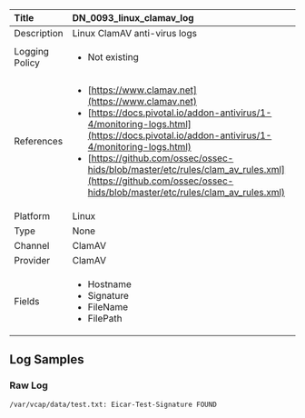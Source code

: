 | Title             | DN_0093_linux_clamav_log                                                                                                      |
|:------------------|:-----------------------------------------------------------------------------------------------------------------|
| Description       | Linux ClamAV anti-virus logs                                                                                                |
| Logging Policy    | <ul><li> Not existing </li></ul> | 
| References     		| <ul><li>[https://www.clamav.net](https://www.clamav.net)</li><li>[https://docs.pivotal.io/addon-antivirus/1-4/monitoring-logs.html](https://docs.pivotal.io/addon-antivirus/1-4/monitoring-logs.html)</li><li>[https://github.com/ossec/ossec-hids/blob/master/etc/rules/clam_av_rules.xml](https://github.com/ossec/ossec-hids/blob/master/etc/rules/clam_av_rules.xml)</li></ul>                                  |
| Platform       		| Linux   |
| Type           		| None 		| 
| Channel        		| ClamAV    |
| Provider       		| ClamAV   |
| Fields         		| <ul><li>Hostname</li><li>Signature</li><li>FileName</li><li>FilePath</li></ul>                                               |


## Log Samples

### Raw Log

```
/var/vcap/data/test.txt: Eicar-Test-Signature FOUND

```





